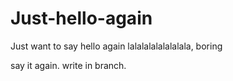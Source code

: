# Just-hello-again
Just want to say hello again
lalalalalalalalala, boring

say it again. write in branch.
